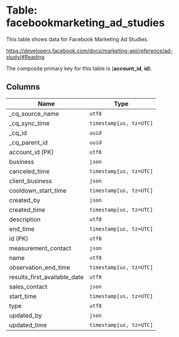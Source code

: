 # Table: facebookmarketing_ad_studies

This table shows data for Facebook Marketing Ad Studies.

https://developers.facebook.com/docs/marketing-api/reference/ad-study/#Reading

The composite primary key for this table is (**account_id**, **id**).

## Columns

| Name          | Type          |
| ------------- | ------------- |
|_cq_source_name|`utf8`|
|_cq_sync_time|`timestamp[us, tz=UTC]`|
|_cq_id|`uuid`|
|_cq_parent_id|`uuid`|
|account_id (PK)|`utf8`|
|business|`json`|
|canceled_time|`timestamp[us, tz=UTC]`|
|client_business|`json`|
|cooldown_start_time|`timestamp[us, tz=UTC]`|
|created_by|`json`|
|created_time|`timestamp[us, tz=UTC]`|
|description|`utf8`|
|end_time|`timestamp[us, tz=UTC]`|
|id (PK)|`utf8`|
|measurement_contact|`json`|
|name|`utf8`|
|observation_end_time|`timestamp[us, tz=UTC]`|
|results_first_available_date|`utf8`|
|sales_contact|`json`|
|start_time|`timestamp[us, tz=UTC]`|
|type|`utf8`|
|updated_by|`json`|
|updated_time|`timestamp[us, tz=UTC]`|